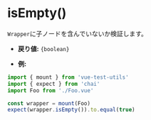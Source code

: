 # isEmpty()

`Wrapper`に子ノードを含んでいないか検証します。

- **戻り値:** `{boolean}`

- **例:**

```js
import { mount } from 'vue-test-utils'
import { expect } from 'chai'
import Foo from './Foo.vue'

const wrapper = mount(Foo)
expect(wrapper.isEmpty()).to.equal(true)
```